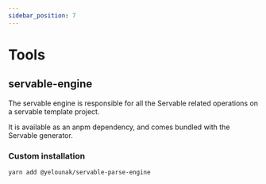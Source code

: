 ```yaml
---
sidebar_position: 7
---
```


# Tools
## servable-engine

The servable engine is responsible for all the Servable related operations on a servable template project.

It is available as an anpm dependency, and comes bundled with the Servable generator.

### Custom installation

```bash
yarn add @yelounak/servable-parse-engine
```